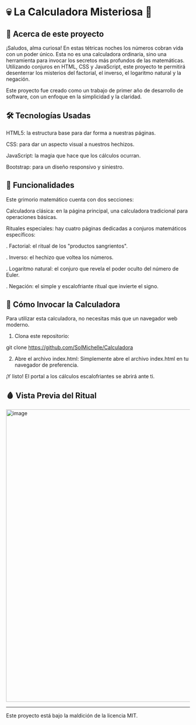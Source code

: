 # 💀 La Calculadora Misteriosa 👻

## 📖 Acerca de este proyecto
¡Saludos, alma curiosa! En estas tétricas noches los números cobran vida con un poder único. Esta no es una calculadora ordinaria, sino una herramienta para invocar los secretos más profundos de las matemáticas. Utilizando conjuros en HTML, CSS y JavaScript, este proyecto te permitirá desenterrar los misterios del factorial, el inverso, el logaritmo natural y la negación.

Este proyecto fue creado como un trabajo de primer año de desarrollo de software, con un enfoque en la simplicidad y la claridad.

## 🛠️ Tecnologías Usadas
HTML5: la estructura base para dar forma a nuestras páginas.

CSS: para dar un aspecto visual a nuestros hechizos.

JavaScript: la magia que hace que los cálculos ocurran.

Bootstrap: para un diseño responsivo y siniestro.

## 🔮 Funcionalidades
Este grimorio matemático cuenta con dos secciones:

Calculadora clásica: en la página principal, una calculadora tradicional para operaciones básicas.

Rituales especiales: hay cuatro páginas dedicadas a conjuros matemáticos específicos:

. Factorial: el ritual de los "productos sangrientos".

. Inverso: el hechizo que voltea los números.

. Logaritmo natural: el conjuro que revela el poder oculto del número de Euler.

. Negación: el simple y escalofriante ritual que invierte el signo.

## 🚀 Cómo Invocar la Calculadora
Para utilizar esta calculadora, no necesitas más que un navegador web moderno.

1) Clona este repositorio:

git clone https://github.com/SolMichelle/Calculadora

2) Abre el archivo index.html:
Simplemente abre el archivo index.html en tu navegador de preferencia.

¡Y listo! El portal a los cálculos escalofriantes se abrirá ante ti.

## 🩸 Vista Previa del Ritual
<img width="1527" height="799" alt="image" src="https://github.com/user-attachments/assets/48ddbe00-7ebb-4a2e-b0d1-df433ae02baa" />



-------------------------------------------------------------------------------------------------------------------

Este proyecto está bajo la maldición de la licencia MIT.
